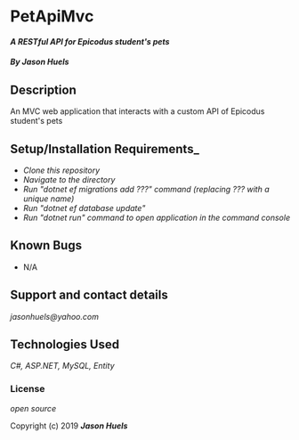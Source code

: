 # PetApiMvc
#### _A RESTful API for Epicodus student's pets_

#### _By **Jason Huels**_

## Description
An MVC web application that interacts with a custom API of Epicodus student's pets

## Setup/Installation Requirements_
* _Clone this repository_
* _Navigate to the directory_
* _Run "dotnet ef migrations add ???" command (replacing ??? with a unique name)_
* _Run "dotnet ef database update"_
* _Run "dotnet run" command to open application in the command console_

## Known Bugs
* N/A

## Support and contact details
_jasonhuels@yahoo.com_

## Technologies Used
_C#, ASP.NET, MySQL, Entity_

### License
*open source*

Copyright (c) 2019 **_Jason Huels_**
